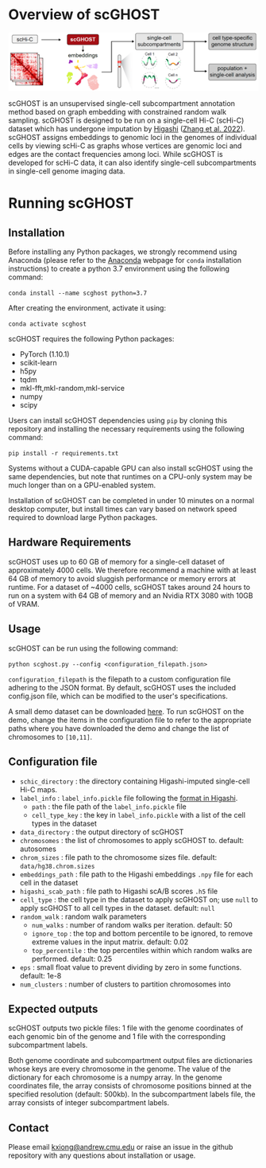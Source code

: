 # Overview of scGHOST

![Overview of scGHOST](scghost_overview.png)

scGHOST is an unsupervised single-cell subcompartment annotation method based on graph embedding with constrained random walk sampling.
scGHOST is designed to be run on a single-cell Hi-C (scHi-C) dataset which has undergone imputation by [Higashi](https://github.com/ma-compbio/Higashi) ([Zhang et al. 2022](https://www.nature.com/articles/s41587-021-01034-y)).
scGHOST assigns embeddings to genomic loci in the genomes of individual cells by viewing scHi-C as graphs whose vertices are genomic loci and edges are the contact frequencies among loci.
While scGHOST is developed for scHi-C data, it can also identify single-cell subcompartments in single-cell genome imaging data.

# Running scGHOST

## Installation

Before installing any Python packages, we strongly recommend using Anaconda (please refer to the [Anaconda](https://anaconda.org/) webpage for `conda` installation instructions) to create a python 3.7 environment using the following command:

`conda install --name scghost python=3.7`

After creating the environment, activate it using:

`conda activate scghost`

scGHOST requires the following Python packages:
* PyTorch (1.10.1)
* scikit-learn
* h5py
* tqdm
* mkl-fft,mkl-random,mkl-service
* numpy
* scipy

Users can install scGHOST dependencies using `pip` by cloning this repository and installing the necessary requirements using the following command:

`pip install -r requirements.txt`

Systems without a CUDA-capable GPU can also install scGHOST using the same dependencies, but note that runtimes on a CPU-only system may be much longer than on a GPU-enabled system.

Installation of scGHOST can be completed in under 10 minutes on a normal desktop computer, but install times can vary based on network speed required to download large Python packages.

## Hardware Requirements

scGHOST uses up to 60 GB of memory for a single-cell dataset of approximately 4000 cells.
We therefore recommend a machine with at least 64 GB of memory to avoid sluggish performance or memory errors at runtime.
For a dataset of ~4000 cells, scGHOST takes around 24 hours to run on a system with 64 GB of memory and an Nvidia RTX 3080 with 10GB of VRAM.

## Usage

scGHOST can be run using the following command:

`python scghost.py --config <configuration_filepath.json>`

`configuration_filepath` is the filepath to a custom configuration file adhering to the JSON format. By default, scGHOST uses the included config.json file, which can be modified to the user's specifications.

A small demo dataset can be downloaded [here](https://cmu.box.com/s/kuuaccdstys2troxoz0nsdagka3nf42z). To run scGHOST on the demo, change the items in the configuration file to refer to the appropriate paths where you have downloaded the demo and change the list of chromosomes to `[10,11]`.

## Configuration file

- `schic_directory` : the directory containing Higashi-imputed single-cell Hi-C maps.
- `label_info` : `label_info.pickle` file following the [format in Higashi](https://github.com/ma-compbio/Higashi/wiki/Input-Files).
  - `path` : the file path of the `label_info.pickle` file
  - `cell_type_key` : the key in `label_info.pickle` with a list of the cell types in the dataset
- `data_directory` : the output directory of scGHOST
- `chromosomes` : the list of chromosomes to apply scGHOST to. default: autosomes
- `chrom_sizes` : file path to the chromosome sizes file. default: `data/hg38.chrom.sizes`
- `embeddings_path` : file path to the Higashi embeddings `.npy` file for each cell in the dataset
- `higashi_scab_path` : file path to Higashi scA/B scores `.h5` file
- `cell_type` : the cell type in the dataset to apply scGHOST on; use `null` to apply scGHOST to all cell types in the dataset. default: `null`
- `random_walk` : random walk parameters
  - `num_walks` : number of random walks per iteration. default: 50
  - `ignore_top` : the top and bottom percentile to be ignored, to remove extreme values in the input matrix. default: 0.02
  - `top_percentile` : the top percentiles within which random walks are performed. default: 0.25
- `eps` : small float value to prevent dividing by zero in some functions. default: 1e-8
- `num_clusters` : number of clusters to partition chromosomes into

## Expected outputs

scGHOST outputs two pickle files: 1 file with the genome coordinates of each genomic bin of the genome and 1 file with the corresponding subcompartment labels.

Both genome coordinate and subcompartment output files are dictionaries whose keys are every chromosome in the genome. The value of the dictionary for each chromosome is a numpy array. In the genome coordinates file, the array consists of chromosome positions binned at the specified resolution (default: 500kb). In the subcompartment labels file, the array consists of integer subcompartment labels.

## Contact
Please email kxiong@andrew.cmu.edu or raise an issue in the github repository with any questions about installation or usage.
